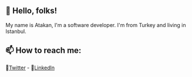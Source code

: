 ## 👋 Hello, folks!
My name is Atakan, I'm a software developer. I'm from Turkey and living in Istanbul.

## 📫 How to reach me:
:baby_chick:[Twitter](https://twitter.com/teko8080) - :necktie:[Linkedln](https://www.linkedin.com/in/atakantekoglu)
